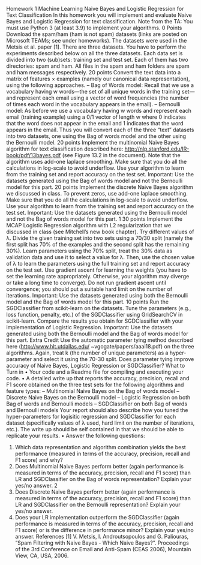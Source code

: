 Homework 1
Machine Learning
Naive Bayes and Logistic Regression for Text Classification
In this homework you will implement and evaluate Naive Bayes and Logistic Regression for text
classification. Note from the TA: You must use Python 3 (at least 3.9) to implement
your algorithms.
0 Points Download the spam/ham (ham is not spam) datasets (links are posted on Microsoft TEAMs;
see under homeworks). The datasets were used in the Metsis et al. paper [1]. There are three
datasets. You have to perform the experiments described below on all the three datasets.
Each data set is divided into two (sub)sets: training set and test set. Each of them has two
directories: spam and ham. All files in the spam and ham folders are spam and ham messages
respectively.
20 points Convert the text data into a matrix of features × examples (namely our canonical data
representation), using the following approaches.
– Bag of Words model: Recall that we use a vocabulary having w words—the set of
all unique words in the training set—and represent each email using a vector of word
frequencies (the number of times each word in the vocabulary appears in the email).
– Bernoulli model: As before we use a vocabulary having w words and represent each
email (training example) using a 0/1 vector of length w where 0 indicates that the word
does not appear in the email and 1 indicates that the word appears in the email.
Thus you will convert each of the three “text” datasets into two datasets, one using the Bag
of words model and the other using the Bernoulli model.
20 points Implement the multinomial Naive Bayes algorithm for text classification described here:
http://nlp.stanford.edu/IR-book/pdf/13bayes.pdf (see Figure 13.2 in the document).
Note that the algorithm uses add-one laplace smoothing. Make sure that you do all the calculations in log-scale to avoid underflow. Use your algorithm to learn from the training set
and report accuracy on the test set. Important: Use the datasets generated using the Bag
of words model and not the Bernoulli model for this part.
20 points Implement the discrete Naive Bayes algorithm we discussed in class. To prevent zeros, use
add-one laplace smoothing. Make sure that you do all the calculations in log-scale to avoid
underflow. Use your algorithm to learn from the training set and report accuracy on the test
set. Important: Use the datasets generated using the Bernoulli model and not the Bag of
words model for this part.
1
30 points Implement the MCAP Logistic Regression algorithm with L2 regularization that we discussed
in class (see Mitchell’s new book chapter). Try different values of λ. Divide the given training
set into two sets using a 70/30 split (namely the first split has 70% of the examples and the
second split has the remaining 30%). Learn parameters using the 70% split, treat the 30%
data as validation data and use it to select a value for λ. Then, use the chosen value of
λ to learn the parameters using the full training set and report accuracy on the test set.
Use gradient ascent for learning the weights (you have to set the learning rate appropriately.
Otherwise, your algorithm may diverge or take a long time to converge). Do not run gradient
ascent until convergence; you should put a suitable hard limit on the number of iterations.
Important: Use the datasets generated using both the Bernoulli model and the Bag of words
model for this part.
10 points Run the SGDClassifier from scikit-learn on the datasets. Tune the parameters (e.g., loss
function, penalty, etc.) of the SGDClassifier using GridSearchCV in scikit-learn. Compare
the results you obtain for SGDClassifier with your implementation of Logistic Regression.
Important: Use the datasets generated using both the Bernoulli model and the Bag of
words model for this part.
Extra Credit Use the automatic parameter tying method described here (http://www.hlt.utdallas.edu/
~vgogate/papers/aaai18.pdf) on the three algorithms. Again, treat k (the number of
unique parameters) as a hyper-parameter and select it using the 70-30 split. Does parameter
tying improve accuracy of Naive Bayes, Logistic Regression or SGDClassifier?
What to Turn in
• Your code and a Readme file for compiling and executing your code.
• A detailed write up that reports the accuracy, precision, recall and F1 score obtained on the
three test sets for the following algorithms and feature types:
– Multinomial Naive Bayes on the Bag of words model
– Discrete Naive Bayes on the Bernoulli model
– Logistic Regression on both Bag of words and Bernoulli models
– SGDClassifier on both Bag of words and Bernoulli models
Your report should also describe how you tuned the hyper-parameters for logisitic regression
and SGDClassifier for each dataset (specifically values of λ used, hard limit on the number of
iterations, etc.). The write up should be self contained in that we should be able to replicate
your results.
• Answer the following questions:
1. Which data representation and algorithm combination yields the best performance (measured in terms of the accuracy, precision, recall and F1 score) and why?
2. Does Multinomial Naive Bayes perform better (again performance is measured in terms
of the accuracy, precision, recall and F1 score) than LR and SGDClassifier on the Bag
of words representation? Explain your yes/no answer.
2
3. Does Discrete Naive Bayes perform better (again performance is measured in terms of
the accuracy, precision, recall and F1 score) than LR and SGDClassifier on the Bernoulli
representation? Explain your yes/no answer.
4. Does your LR implementation outperform the SGDClassifier (again performance is measured in terms of the accuracy, precision, recall and F1 score) or is the difference in
performance minor? Explain your yes/no answer.
References
[1] V. Metsis, I. Androutsopoulos and G. Paliouras, “Spam Filtering with Naive Bayes - Which Naive
Bayes?”. Proceedings of the 3rd Conference on Email and Anti-Spam (CEAS 2006), Mountain
View, CA, USA, 2006.